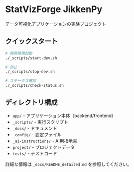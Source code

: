 # StatVizForge JikkenPy

データ可視化アプリケーションの実験プロジェクト

## クイックスタート

```bash
# 開発環境起動
./_scripts/start-dev.sh

# 停止
./_scripts/stop-dev.sh

# ステータス確認
./_scripts/check-status.sh
```

## ディレクトリ構成

- `app/` - アプリケーション本体（backend/frontend）
- `_scripts/` - 実行スクリプト
- `_docs/` - ドキュメント
- `_config/` - 設定ファイル
- `_ai-instructions/` - AI用指示書
- `project/` - プロジェクトデータ
- `tests/` - テストコード

詳細な情報は `_docs/README_detailed.md` を参照してください。
